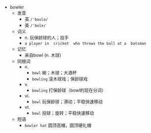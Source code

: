 - bowler
  - 发音
    - 英 `/'bəulə/`
    - 美 `/'bolɚ/`
  - 词义
    - n. 玩保龄球的人；投手
    - `a player in  cricket  who throws the ball at a  batsman `
  - 记忆
    - 来自bowl (n. 木球)
  - 同根词
    - n.
      - `bowl` 碗；木球；大酒杯
      - `bowling` 滚木球戏；保龄球戏
    - v.
      - `bowling` 打保龄球（bowl的现在分词）
    - vi.
      - `bowl` 玩保龄球；滑动；平稳快速移动
    - vt.
      - `bowl` 投球；旋转；平稳快速移动
  - 短语
    - `bowler hat` 圆顶高帽，圆顶硬礼帽 
